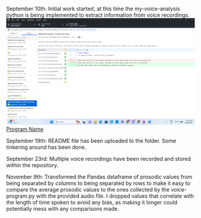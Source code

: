 September 10th: Initial work started, at this time the my-voice-analysis python is being implemented to extract information from voice recordings.
![Markdown Logo](/09-10-23_LogBook_Picture.png)
[Program Name](https://github.com/long-burrito/Voice-Project)

September 19th: README file has been uploaded to the folder. Some tinkering around has been done.

September 23rd: Multiple voice recordings have been recorded and stored within the repository.



November 9th: Transformed the Pandas dataframe of prosodic values from being separated by columns to being separated by rows to make it easy to compare the average prosodic values to the ones collected by the voice-program.py with the provided audio file. I dropped values that correlate with the length of time spoken to avoid any bias, as making it longer could potentially mess with any comparisons made.